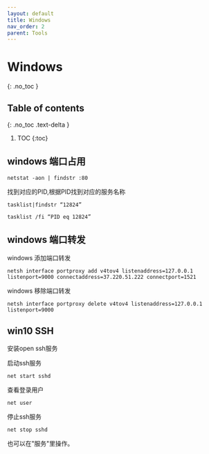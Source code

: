 ```yaml
---
layout: default
title: Windows
nav_order: 2
parent: Tools
---
```


# Windows
{: .no_toc }

## Table of contents
{: .no_toc .text-delta }

1. TOC
{:toc}


## windows 端口占用

```text
netstat -aon | findstr :80
```

找到对应的PID,根据PID找到对应的服务名称

```text
tasklist|findstr “12824”

tasklist /fi “PID eq 12824”
```

## windows 端口转发

windows 添加端口转发
```text
netsh interface portproxy add v4tov4 listenaddress=127.0.0.1 listenport=9000 connectaddress=37.220.51.222 connectport=1521
```

windows 移除端口转发

```text
netsh interface portproxy delete v4tov4 listenaddress=127.0.0.1 listenport=9000
```

## win10 SSH

安装open ssh服务

启动ssh服务

```
net start sshd
```

查看登录用户
```
net user
```

停止ssh服务

```
net stop sshd
```
也可以在"服务"里操作。